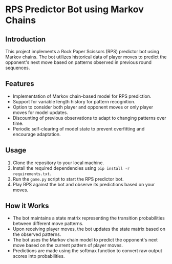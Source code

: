 # RPS Predictor Bot using Markov Chains

## Introduction
This project implements a Rock Paper Scissors (RPS) predictor bot using Markov chains. The bot utilizes historical data of player moves to predict the opponent's next move based on patterns observed in previous round sequences.

## Features
- Implementation of Markov chain-based model for RPS prediction.
- Support for variable length history for pattern recognition.
- Option to consider both player and opponent moves or only player moves for model updates.
- Discounting of previous observations to adapt to changing patterns over time.
- Periodic self-clearing of model state to prevent overfitting and encourage adaptation.

## Usage
1. Clone the repository to your local machine.
2. Install the required dependencies using `pip install -r requirements.txt`.
3. Run the `game.py` script to start the RPS predictor bot.
4. Play RPS against the bot and observe its predictions based on your moves.

## How it Works
- The bot maintains a state matrix representing the transition probabilities between different move patterns.
- Upon receiving player moves, the bot updates the state matrix based on the observed patterns.
- The bot uses the Markov chain model to predict the opponent's next move based on the current pattern of player moves.
- Predictions are made using the softmax function to convert raw output scores into probabilities.
